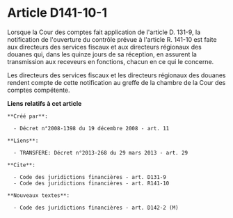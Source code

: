 # Article D141-10-1

Lorsque la Cour des comptes fait application de l'article D. 131-9, la notification de l'ouverture du contrôle prévue à
l'article R. 141-10 est faite aux directeurs des services fiscaux et aux directeurs régionaux des douanes qui, dans les
quinze jours de sa réception, en assurent la transmission aux receveurs en fonctions, chacun en ce qui le concerne. 

Les directeurs des services fiscaux et les directeurs régionaux des douanes rendent compte de cette notification au greffe de
la chambre de la Cour des comptes compétente.

**Liens relatifs à cet article**

	**Créé par**:

	  - Décret n°2008-1398 du 19 décembre 2008 - art. 11

	**Liens**:

	  - TRANSFERE: Décret n°2013-268 du 29 mars 2013 - art. 29

	**Cite**:

	  - Code des juridictions financières - art. D131-9
	  - Code des juridictions financières - art. R141-10

	**Nouveaux textes**:

	  - Code des juridictions financières - art. D142-2 (M)
